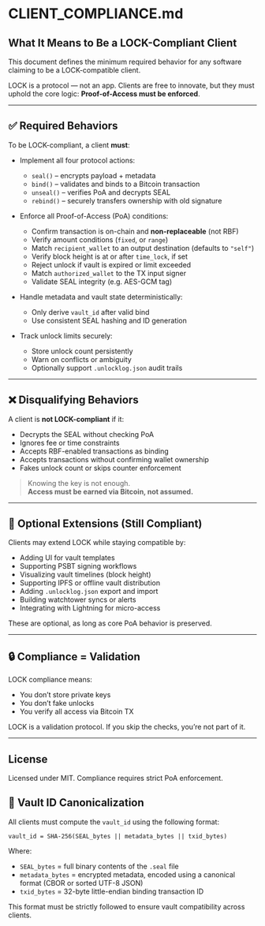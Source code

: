 # CLIENT_COMPLIANCE.md

## What It Means to Be a LOCK-Compliant Client

This document defines the minimum required behavior for any software claiming to be a LOCK-compatible client.

LOCK is a protocol — not an app. Clients are free to innovate, but they must uphold the core logic: **Proof-of-Access must be enforced**.

---

## ✅ Required Behaviors

To be LOCK-compliant, a client **must**:

- Implement all four protocol actions:
  - `seal()` – encrypts payload + metadata
  - `bind()` – validates and binds to a Bitcoin transaction
  - `unseal()` – verifies PoA and decrypts SEAL
  - `rebind()` – securely transfers ownership with old signature

- Enforce all Proof-of-Access (PoA) conditions:
  - Confirm transaction is on-chain and **non-replaceable** (not RBF)
  - Verify amount conditions (`fixed`, or `range`)
  - Match `recipient_wallet` to an output destination (defaults to `"self"`)
  - Verify block height is at or after `time_lock`, if set
  - Reject unlock if vault is expired or limit exceeded
  - Match `authorized_wallet` to the TX input signer
  - Validate SEAL integrity (e.g. AES-GCM tag)

- Handle metadata and vault state deterministically:
  - Only derive `vault_id` after valid bind
  - Use consistent SEAL hashing and ID generation

- Track unlock limits securely:
  - Store unlock count persistently
  - Warn on conflicts or ambiguity
  - Optionally support `.unlocklog.json` audit trails

---

## ❌ Disqualifying Behaviors

A client is **not LOCK-compliant** if it:

- Decrypts the SEAL without checking PoA
- Ignores fee or time constraints
- Accepts RBF-enabled transactions as binding
- Accepts transactions without confirming wallet ownership
- Fakes unlock count or skips counter enforcement

> Knowing the key is not enough.  
> **Access must be earned via Bitcoin, not assumed.**

---

## 🧩 Optional Extensions (Still Compliant)

Clients may extend LOCK while staying compatible by:

- Adding UI for vault templates
- Supporting PSBT signing workflows
- Visualizing vault timelines (block height)
- Supporting IPFS or offline vault distribution
- Adding `.unlocklog.json` export and import
- Building watchtower syncs or alerts
- Integrating with Lightning for micro-access

These are optional, as long as core PoA behavior is preserved.

---

## 🔒 Compliance = Validation

LOCK compliance means:
- You don’t store private keys
- You don’t fake unlocks
- You verify all access via Bitcoin TX

LOCK is a validation protocol. If you skip the checks, you’re not part of it.

---

## License

Licensed under MIT. Compliance requires strict PoA enforcement.

## 🧮 Vault ID Canonicalization

All clients must compute the `vault_id` using the following format:

```plaintext
vault_id = SHA-256(SEAL_bytes || metadata_bytes || txid_bytes)
```

Where:

- `SEAL_bytes` = full binary contents of the `.seal` file  
- `metadata_bytes` = encrypted metadata, encoded using a canonical format (CBOR or sorted UTF-8 JSON)  
- `txid_bytes` = 32-byte little-endian binding transaction ID  

This format must be strictly followed to ensure vault compatibility across clients.
